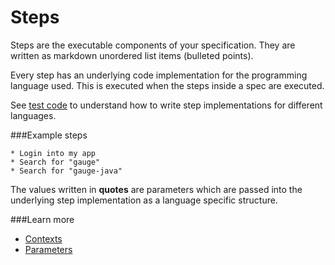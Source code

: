 # Steps

Steps are the executable components of your specification. They  are written as markdown unordered list items (bulleted points).

Every step has an underlying code implementation for the programming language used. This is executed when the steps inside a spec are executed.

See [test code](../test_code/README.md) to understand how to write step implementations for different languages.

###Example steps
````
* Login into my app
* Search for "gauge"
* Search for "gauge-java"
````

The values written in __quotes__ are parameters which are passed into the underlying step implementation as a language specific structure.

###Learn more
* [Contexts](contexts.md)
* [Parameters](parameters.md)


